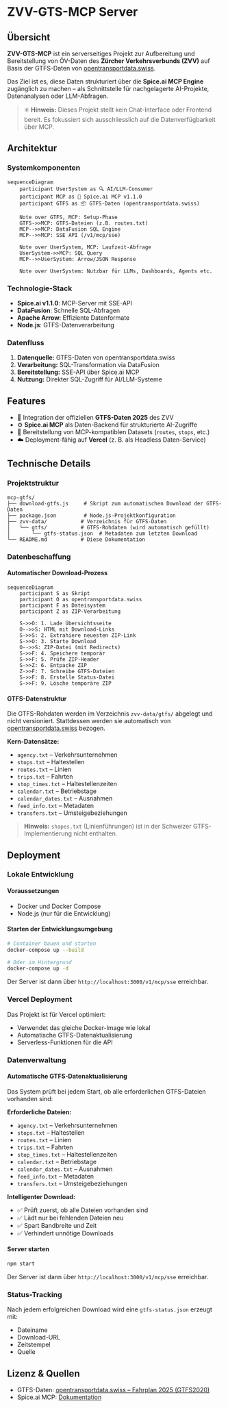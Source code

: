 # ZVV-GTS-MCP Server

## Übersicht

**ZVV-GTS-MCP** ist ein serverseitiges Projekt zur Aufbereitung und Bereitstellung von ÖV-Daten des **Zürcher Verkehrsverbunds (ZVV)** auf Basis der GTFS-Daten von [opentransportdata.swiss](https://data.opentransportdata.swiss/dataset/timetable-2025-gtfs2020).

Das Ziel ist es, diese Daten strukturiert über die **Spice.ai MCP Engine** zugänglich zu machen – als Schnittstelle für nachgelagerte AI-Projekte, Datenanalysen oder LLM-Abfragen.

> ✳️ **Hinweis:** Dieses Projekt stellt kein Chat-Interface oder Frontend bereit. Es fokussiert sich ausschliesslich auf die Datenverfügbarkeit über MCP.

## Architektur

### Systemkomponenten
```mermaid
sequenceDiagram
    participant UserSystem as 🔍 AI/LLM-Consumer
    participant MCP as 🧠 Spice.ai MCP v1.1.0
    participant GTFS as 📦 GTFS-Daten (opentransportdata.swiss)

    Note over GTFS, MCP: Setup-Phase
    GTFS->>MCP: GTFS-Dateien (z.B. routes.txt)
    MCP-->>MCP: DataFusion SQL Engine
    MCP-->>MCP: SSE API (/v1/mcp/sse)

    Note over UserSystem, MCP: Laufzeit-Abfrage
    UserSystem->>MCP: SQL Query
    MCP-->>UserSystem: Arrow/JSON Response

    Note over UserSystem: Nutzbar für LLMs, Dashboards, Agents etc.
```

### Technologie-Stack
- **Spice.ai v1.1.0**: MCP-Server mit SSE-API
- **DataFusion**: Schnelle SQL-Abfragen
- **Apache Arrow**: Effiziente Datenformate
- **Node.js**: GTFS-Datenverarbeitung

### Datenfluss
1. **Datenquelle:** GTFS-Daten von opentransportdata.swiss
2. **Verarbeitung:** SQL-Transformation via DataFusion
3. **Bereitstellung:** SSE-API über Spice.ai MCP
4. **Nutzung:** Direkter SQL-Zugriff für AI/LLM-Systeme

## Features

- 🚈 Integration der offiziellen **GTFS-Daten 2025** des ZVV
- ⚙️ **Spice.ai MCP** als Daten-Backend für strukturierte AI-Zugriffe
- 🔌 Bereitstellung von MCP-kompatiblen Datasets (`routes`, `stops`, etc.)
- ☁️ Deployment-fähig auf **Vercel** (z. B. als Headless Daten-Service)

## Technische Details

### Projektstruktur
```
mcp-gtfs/
├── download-gtfs.js     # Skript zum automatischen Download der GTFS-Daten
├── package.json         # Node.js-Projektkonfiguration
├── zvv-data/           # Verzeichnis für GTFS-Daten
│   └── gtfs/           # GTFS-Rohdaten (wird automatisch gefüllt)
│       └── gtfs-status.json  # Metadaten zum letzten Download
└── README.md           # Diese Dokumentation
```

### Datenbeschaffung

#### Automatischer Download-Prozess
```mermaid
sequenceDiagram
    participant S as Skript
    participant O as opentransportdata.swiss
    participant F as Dateisystem
    participant Z as ZIP-Verarbeitung

    S->>O: 1. Lade Übersichtsseite
    O-->>S: HTML mit Download-Links
    S->>S: 2. Extrahiere neuesten ZIP-Link
    S->>O: 3. Starte Download
    O-->>S: ZIP-Datei (mit Redirects)
    S->>F: 4. Speichere temporär
    S->>F: 5. Prüfe ZIP-Header
    S->>Z: 6. Entpacke ZIP
    Z->>F: 7. Schreibe GTFS-Dateien
    S->>F: 8. Erstelle Status-Datei
    S->>F: 9. Lösche temporäre ZIP
```

#### GTFS-Datenstruktur
Die GTFS-Rohdaten werden im Verzeichnis `zvv-data/gtfs/` abgelegt und nicht versioniert. Stattdessen werden sie automatisch von [opentransportdata.swiss](https://data.opentransportdata.swiss/dataset/timetable-2025-gtfs2020) bezogen.

**Kern-Datensätze:**
- `agency.txt` – Verkehrsunternehmen
- `stops.txt` – Haltestellen
- `routes.txt` – Linien
- `trips.txt` – Fahrten
- `stop_times.txt` – Haltestellenzeiten
- `calendar.txt` – Betriebstage
- `calendar_dates.txt` – Ausnahmen
- `feed_info.txt` – Metadaten
- `transfers.txt` – Umsteigebeziehungen

> **Hinweis:** `shapes.txt` (Linienführungen) ist in der Schweizer GTFS-Implementierung nicht enthalten.

## Deployment

### Lokale Entwicklung

#### Voraussetzungen
- Docker und Docker Compose
- Node.js (nur für die Entwicklung)

#### Starten der Entwicklungsumgebung
```bash
# Container bauen und starten
docker-compose up --build

# Oder im Hintergrund
docker-compose up -d
```

Der Server ist dann über `http://localhost:3000/v1/mcp/sse` erreichbar.

### Vercel Deployment
Das Projekt ist für Vercel optimiert:
- Verwendet das gleiche Docker-Image wie lokal
- Automatische GTFS-Datenaktualisierung
- Serverless-Funktionen für die API

### Datenverwaltung

#### Automatische GTFS-Datenaktualisierung
Das System prüft bei jedem Start, ob alle erforderlichen GTFS-Dateien vorhanden sind:

**Erforderliche Dateien:**
- `agency.txt` – Verkehrsunternehmen
- `stops.txt` – Haltestellen
- `routes.txt` – Linien
- `trips.txt` – Fahrten
- `stop_times.txt` – Haltestellenzeiten
- `calendar.txt` – Betriebstage
- `calendar_dates.txt` – Ausnahmen
- `feed_info.txt` – Metadaten
- `transfers.txt` – Umsteigebeziehungen

**Intelligenter Download:**
- ✅ Prüft zuerst, ob alle Dateien vorhanden sind
- ✅ Lädt nur bei fehlenden Dateien neu
- ✅ Spart Bandbreite und Zeit
- ✅ Verhindert unnötige Downloads

#### Server starten
```bash
npm start
```

Der Server ist dann über `http://localhost:3000/v1/mcp/sse` erreichbar.

### Status-Tracking
Nach jedem erfolgreichen Download wird eine `gtfs-status.json` erzeugt mit:
- Dateiname
- Download-URL
- Zeitstempel
- Quelle

## Lizenz & Quellen

- GTFS-Daten: [opentransportdata.swiss – Fahrplan 2025 (GTFS2020)](https://data.opentransportdata.swiss/de/dataset/timetable-2025-gtfs2020)
- Spice.ai MCP: [Dokumentation](https://docs.spiceai.org/)

